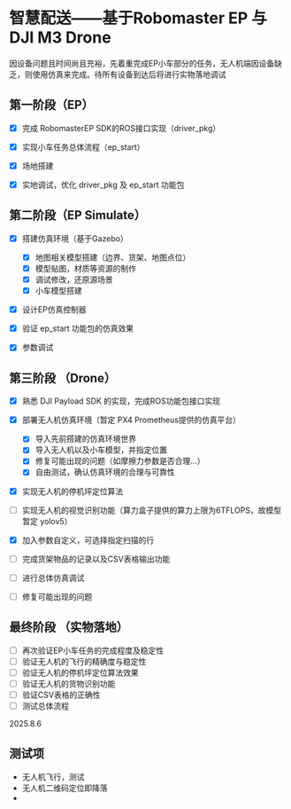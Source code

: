 # 智慧配送——基于Robomaster EP 与 DJI M3 Drone

因设备问题且时间尚且充裕，先着重完成EP小车部分的任务，无人机端因设备缺乏，则使用仿真来完成。待所有设备到达后将进行实物落地调试

## 第一阶段（EP）

- [x] 完成 RobomasterEP SDK的ROS接口实现（driver_pkg）
- [x] 实现小车任务总体流程（ep_start）
- [x] 场地搭建
- [x] 实地调试，优化 driver_pkg 及 ep_start 功能包



## 第二阶段（EP Simulate）

- [x] 搭建仿真环境（基于Gazebo）
  - [x] 地图相关模型搭建（边界、货架、地图点位）
  - [x] 模型贴图，材质等资源的制作
  - [x] 调试修改，还原源场景
  - [x] 小车模型搭建
- [x] 设计EP仿真控制器
- [x] 验证 ep_start 功能包的仿真效果
- [x] 参数调试



## 第三阶段 （Drone）

- [x] 熟悉 DJI Payload SDK 的实现，完成ROS功能包接口实现
- [x] 部署无人机仿真环境（暂定 PX4 Prometheus提供的仿真平台）
  - [x] 导入先前搭建的仿真环境世界
  - [x] 导入无人机以及小车模型，并指定位置
  - [x] 修复可能出现的问题（如摩擦力参数是否合理...）
  - [x] 自由测试，确认仿真环境的合理与可靠性
- [x] 实现无人机的停机坪定位算法
- [ ] 实现无人机的视觉识别功能（算力盒子提供的算力上限为6TFLOPS，故模型暂定 yolov5）
- [x] 加入参数自定义，可选择指定扫描的行
- [ ] 完成货架物品的记录以及CSV表格输出功能
- [ ] 进行总体仿真调试
- [ ] 修复可能出现的问题



## 最终阶段 （实物落地）

- [ ] 再次验证EP小车任务的完成程度及稳定性
- [ ] 验证无人机的飞行的精确度与稳定性
- [ ] 验证无人机的停机坪定位算法效果
- [ ] 验证无人机的货物识别功能
- [ ] 验证CSV表格的正确性
- [ ] 测试总体流程

2025.8.6





## 测试项

- 无人机飞行，测试
- 无人机二维码定位即降落
- 
